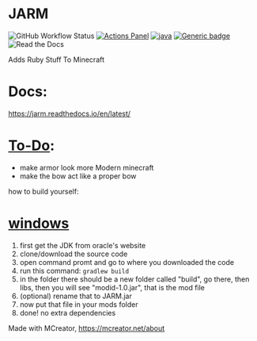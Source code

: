# JARM
![GitHub Workflow Status](https://img.shields.io/github/workflow/status/Suyashtnt/JARM/Java%20CI%20with%20Gradle?style=for-the-badge)
[![Actions Panel](https://img.shields.io/badge/actionspanel-enabled-brightgreen?style=for-the-badge)](https://www.actionspanel.app/app/Suyashtnt/JARM)
[![java](https://img.shields.io/badge/uses-java-red.svg?style=for-the-badge)](https://java.com)
[![Generic badge](https://img.shields.io/badge/Made_With-MCreator-brightgreen?style=for-the-badge)](https://mcreator.net/about)
![Read the Docs](https://img.shields.io/readthedocs/jarm?style=for-the-badge)

Adds Ruby Stuff To Minecraft

# Docs:
https://jarm.readthedocs.io/en/latest/

# [To-Do](#to-do):
- make armor look more Modern minecraft
- make the bow act like a proper bow



how to build yourself:

# [**windows**](#windows-build)
1. first get the JDK from oracle's website
2. clone/download the source code
3. open command promt and go to where you downloaded the code
4. run this command: `gradlew build`
5. in the folder there should be a new folder called "build", go there, then libs, then you will see "modid-1.0.jar", that is the mod file
6. (optional) rename that to JARM.jar
7. now put that file in your mods folder
8. done! no extra dependencies

Made with MCreator, https://mcreator.net/about
